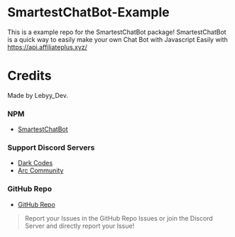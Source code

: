# SmartestChatBot-Example

This is a example repo for the SmartestChatBot package!
SmartestChatBot is a quick way to easily make your own Chat Bot with Javascript Easily with https://api.affiliateplus.xyz/

# Credits
 
Made by Lebyy_Dev.
### NPM
- [SmartestChatBot](https://www.npmjs.com/package/smartestchatbot)

### Support Discord Servers
- [Dark Codes](https://discord.com/invite/devs)
- [Arc Community](https://discord.com/invite/discvent)
### GitHub Repo
- [GitHub Repo](https://github.com/Lebyy/SmartestChatBot)

> Report your Issues in the GitHub Repo Issues or join the Discord Server and directly report your Issue!
